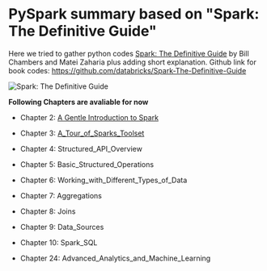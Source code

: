 # PySpark summary based on __"Spark: The Definitive Guide"__

Here  we tried to gather python codes  [Spark: The Definitive Guide](http://shop.oreilly.com/product/0636920034957.do) by Bill Chambers and Matei Zaharia plus adding short explanation. 
Github link for book codes:
https://github.com/databricks/Spark-The-Definitive-Guide




![Spark: The Definitive Guide](https://images-na.ssl-images-amazon.com/images/I/51z7TzI-Y3L._SX379_BO1,204,203,200_.jpg)

__Following Chapters are avaliable for now__

- Chapter 2:	[A Gentle Introduction to Spark](https://github.com/jupihes/PySpark-summary/blob/master/PySpark%20summary%20Chap%202.md)

- Chapter 3:	[A_Tour_of_Sparks_Toolset](https://github.com/jupihes/PySpark-summary/blob/master/PySpark%20summary%20Chap%203.md)

- Chapter 4:	Structured_API_Overview

- Chapter 5:	Basic_Structured_Operations

- Chapter 6:	Working_with_Different_Types_of_Data

- Chapter 7:	Aggregations

- Chapter 8:	Joins

- Chapter 9:	Data_Sources

- Chapter 10:	Spark_SQL

- Chapter 24:	Advanced_Analytics_and_Machine_Learning
